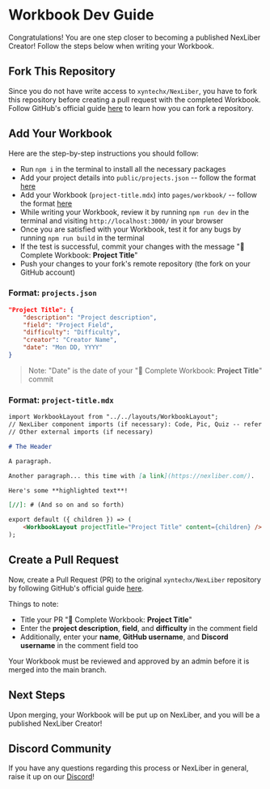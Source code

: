 # Workbook Dev Guide
Congratulations! You are one step closer to becoming a published NexLiber Creator! Follow the steps below when writing your Workbook.

## Fork This Repository
Since you do not have write access to `xyntechx/NexLiber`, you have to fork this repository before creating a pull request with the completed Workbook. Follow GitHub's official guide [here](https://docs.github.com/en/get-started/quickstart/fork-a-repo) to learn how you can fork a repository.

## Add Your Workbook
Here are the step-by-step instructions you should follow:
- Run `npm i` in the terminal to install all the necessary packages
- Add your project details into `public/projects.json` -- follow the format [here](#format-projectsjson)
- Add your Workbook (`project-title.mdx`) into `pages/workbook/` -- follow the format [here](#format-project-titlemdx)
- While writing your Workbook, review it by running `npm run dev` in the terminal and visiting `http://localhost:3000/` in your browser
- Once you are satisfied with your Workbook, test it for any bugs by running `npm run build` in the terminal
- If the test is successful, commit your changes with the message "🔖 Complete Workbook: **Project Title**"
- Push your changes to your fork's remote repository (the fork on your GitHub account)

### Format: `projects.json`
```json
"Project Title": {
    "description": "Project description",
    "field": "Project Field",
    "difficulty": "Difficulty",
    "creator": "Creator Name",
    "date": "Mon DD, YYYY"
}
```

> Note: "Date" is the date of your "🔖 Complete Workbook: **Project Title**" commit

### Format: `project-title.mdx`
```md
import WorkbookLayout from "../../layouts/WorkbookLayout";
// NexLiber component imports (if necessary): Code, Pic, Quiz -- refer to already-written Workbooks for examples
// Other external imports (if necessary)

# The Header

A paragraph.

Another paragraph... this time with [a link](https://nexliber.com/).

Here's some **highlighted text**!

[//]: # (And so on and so forth)

export default ({ children }) => (
    <WorkbookLayout projectTitle="Project Title" content={children} />
);
```

## Create a Pull Request
Now, create a Pull Request (PR) to the original `xyntechx/NexLiber` repository by following GitHub's official guide [here](https://docs.github.com/en/pull-requests/collaborating-with-pull-requests/proposing-changes-to-your-work-with-pull-requests/creating-a-pull-request-from-a-fork).

Things to note:
- Title your PR "🔖 Complete Workbook: **Project Title**"
- Enter the **project description**, **field**, and **difficulty** in the comment field
- Additionally, enter your **name**, **GitHub username**, and **Discord username** in the comment field too

Your Workbook must be reviewed and approved by an admin before it is merged into the main branch.

## Next Steps
Upon merging, your Workbook will be put up on NexLiber, and you will be a published NexLiber Creator!

## Discord Community
If you have any questions regarding this process or NexLiber in general, raise it up on our [Discord](https://discord.gg/CvZGEjyzbR)!
